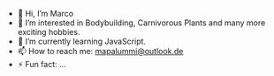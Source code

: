 - 👋 Hi, I’m Marco
- 👀 I’m interested in Bodybuilding, Carnivorous Plants and many more exciting hobbies.
- 🌱 I’m currently learning JavaScript.
- 📫 How to reach me: mapalummi@outlook.de
- ⚡ Fun fact: ...

<!---
mapalummi/mapalummi is a ✨ special ✨ repository because its `README.md` (this file) appears on your GitHub profile.
You can click the Preview link to take a look at your changes.
--->
